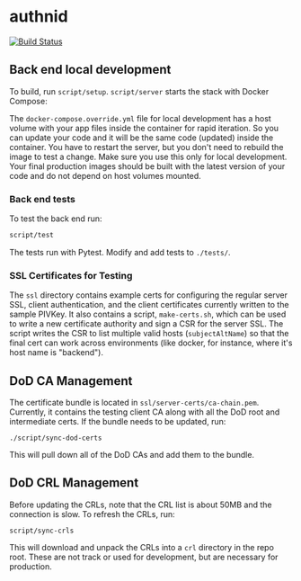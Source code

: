 # authnid

[![Build Status](https://travis-ci.org/dod-ccpo/authnid.svg?branch=master)](https://travis-ci.org/dod-ccpo/authnid)

## Back end local development

To build, run `script/setup`.  `script/server` starts the stack with Docker Compose:

The `docker-compose.override.yml` file for local development has a host volume with your app files inside the container for rapid iteration. So you can update your code and it will be the same code (updated) inside the container. You have to restart the server, but you don't need to rebuild the image to test a change. Make sure you use this only for local development. Your final production images should be built with the latest version of your code and do not depend on host volumes mounted.

### Back end tests

To test the back end run:

```bash
script/test
```

The tests run with Pytest. Modify and add tests to `./tests/`.

### SSL Certificates for Testing

The `ssl` directory contains example certs for configuring the regular server SSL, client authentication, and the client certificates currently written to the sample PIVKey. It also contains a script, `make-certs.sh`, which can be used to write a new certificate authority and sign a CSR for the server SSL. The script writes the CSR to list multiple valid hosts (`subjectAltName`) so that the final cert can work across environments (like docker, for instance, where it's host name is "backend").

## DoD CA Management

The certificate bundle is located in `ssl/server-certs/ca-chain.pem`. Currently, it contains the testing client CA along with all the DoD root and intermediate certs. If the bundle needs to be updated, run:

```
./script/sync-dod-certs
```

This will pull down all of the DoD CAs and add them to the bundle.

## DoD CRL Management

Before updating the CRLs, note that the CRL list is about 50MB and the connection is slow. To refresh the CRLs, run:

```
script/sync-crls
```

This will download and unpack the CRLs into a `crl` directory in the repo root. These are not track or used for development, but are necessary for production.
